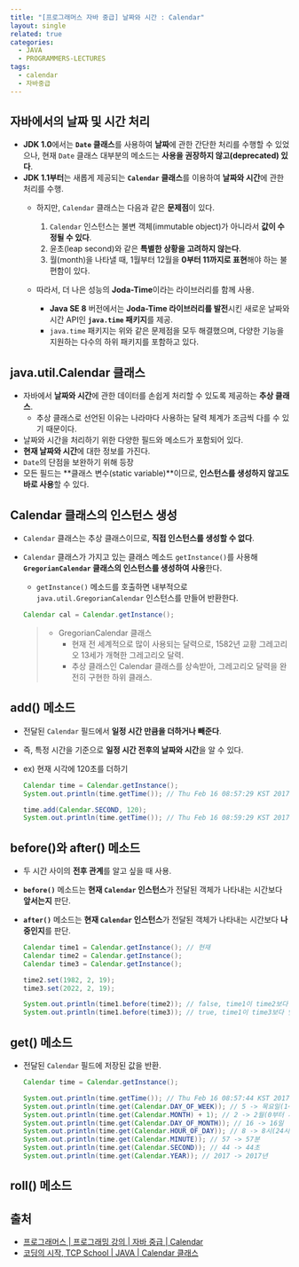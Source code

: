 ```yaml
---
title: "[프로그래머스 자바 중급] 날짜와 시간 : Calendar"
layout: single
related: true
categories:
  - JAVA
  - PROGRAMMERS-LECTURES
tags:
  - calendar
  - 자바중급
---
```


## 자바에서의 날짜 및 시간 처리
- **JDK 1.0**에서는 **`Date` 클래스**를 사용하여 **날짜**에 관한 간단한 처리를 수행할 수 있었으나, 현재 `Date` 클래스 대부분의 메소드는 **사용을 권장하지 않고(deprecated) 있다**.
- **JDK 1.1부터**는 새롭게 제공되는 **`Calendar` 클래스**를 이용하여 **날짜와 시간**에 관한 처리를 수행.
  - 하지만, `Calendar` 클래스는 다음과 같은 **문제점**이 있다.
    1. `Calendar` 인스턴스는 불변 객체(immutable object)가 아니라서 **값이 수정될 수 있다**.
    2. 윤초(leap second)와 같은 **특별한 상황을 고려하지 않는다**.
    3. 월(month)을 나타낼 때, 1월부터 12월을 **0부터 11까지로 표현**해야 하는 불편함이 있다. 

  - 따라서, 더 나은 성능의 **Joda-Time**이라는 라이브러리를 함께 사용.
    - **Java SE 8** 버전에서는 **Joda-Time 라이브러리를 발전**시킨 새로운 날짜와 시간 API인 **`java.time` 패키지**를 제공.
    - `java.time` 패키지는 위와 같은 문제점을 모두 해결했으며, 다양한 기능을 지원하는 다수의 하위 패키지를 포함하고 있다.

## java.util.Calendar 클래스
- 자바에서 **날짜와 시간**에 관한 데이터를 손쉽게 처리할 수 있도록 제공하는 **추상 클래스**.
  - 추상 클래스로 선언된 이유는 나라마다 사용하는 달력 체계가 조금씩 다를 수 있기 때문이다.
- 날짜와 시간을 처리하기 위한 다양한 필드와 메소드가 포함되어 있다.
- **현재 날짜와 시간**에 대한 정보를 가진다.
- `Date`의 단점을 보완하기 위해 등장
- 모든 필드는 **클래스 변수(static variable)**이므로, **인스턴스를 생성하지 않고도 바로 사용**할 수 있다. 
 
## Calendar 클래스의 인스턴스 생성
- `Calendar` 클래스는 추상 클래스이므로, **직접 인스턴스를 생성할 수 없다**.
- `Calendar` 클래스가 가지고 있는 클래스 메소드 `getInstance()`를 사용해 **`GregorianCalendar` 클래스의 인스턴스를 생성하여 사용**한다.
  - `getInstance()` 메소드를 호출하면 내부적으로 `java.util.GregorianCalendar` 인스턴스를 만들어 반환한다.
  
  ```java
  Calendar cal = Calendar.getInstance();
  ```

  >- GregorianCalendar 클래스
  >    - 현재 전 세계적으로 많이 사용되는 달력으로, 1582년 교황 그레고리오 13세가 개혁한 그레고리오 달력.
  >    - 추상 클래스인 Calendar 클래스를 상속받아, 그레고리오 달력을 완전히 구현한 하위 클래스.

## add() 메소드
- 전달된 `Calendar` 필드에서 **일정 시간 만큼을 더하거나 빼준다**.
- 즉, 특정 시간을 기준으로 **일정 시간 전후의 날짜와 시간**을 알 수 있다.

- ex) 현재 시각에 120초를 더하기

  ```java
  Calendar time = Calendar.getInstance();
  System.out.println(time.getTime()); // Thu Feb 16 08:57:29 KST 2017
  
  time.add(Calendar.SECOND, 120);
  System.out.println(time.getTime()); // Thu Feb 16 08:59:29 KST 2017
  ```
  
## before()와 after() 메소드
- 두 시간 사이의 **전후 관계**를 알고 싶을 때 사용.
- **`before()`** 메소드는 **현재 `Calendar` 인스턴스**가 전달된 객체가 나타내는 시간보다 **앞서는지** 판단.
- **`after()`** 메소드는 **현재 `Calendar` 인스턴스**가 전달된 객체가 나타내는 시간보다 **나중인지**를 판단.

  ```java
  Calendar time1 = Calendar.getInstance(); // 현재
  Calendar time2 = Calendar.getInstance();
  Calendar time3 = Calendar.getInstance();
  
  time2.set(1982, 2, 19);
  time3.set(2022, 2, 19);
  
  System.out.println(time1.before(time2)); // false, time1이 time2보다 앞서지 않는다.
  System.out.println(time1.before(time3)); // true, time1이 time3보다 앞선다.
  ```
  
## get() 메소드
- 전달된 `Calendar` 필드에 저장된 값을 반환.

  ```java
  Calendar time = Calendar.getInstance();
  
  System.out.println(time.getTime()); // Thu Feb 16 08:57:44 KST 2017 -> 현재 날짜와 시간
  System.out.println(time.get(Calendar.DAY_OF_WEEK)); // 5 -> 목요일(1~7, 일~토)
  System.out.println(time.get(Calendar.MONTH) + 1); // 2 -> 2월(0부터 시작)
  System.out.println(time.get(Calendar.DAY_OF_MONTH)); // 16 -> 16일
  System.out.println(time.get(Calendar.HOUR_OF_DAY)); // 8 -> 8시(24시간제)
  System.out.println(time.get(Calendar.MINUTE)); // 57 -> 57분
  System.out.println(time.get(Calendar.SECOND)); // 44 -> 44초
  System.out.println(time.get(Calendar.YEAR)); // 2017 -> 2017년
  ```
  
## roll() 메소드

  
## 출처
- [프로그래머스 \| 프로그래밍 강의 \| 자바 중급 \| Calendar](https://programmers.co.kr/learn/courses/9/lessons/264)
- [코딩의 시작, TCP School \| JAVA \| Calendar 클래스](https://www.tcpschool.com/java/java_api_calendar)
